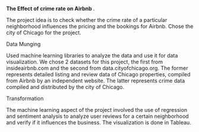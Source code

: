 <b>The Effect of crime rate on Airbnb </b>.

The project idea is to check whether the crime rate of a particular neighborhood influences the pricing and the bookings for Airbnb. Chose the city of Chicago for the project.

Data Munging

Used machine learning libraries to analyze the data and use it for data visualization. We chose 2 datasets for this project,
the first from insideairbnb.com and the second from data.cityofchicago.org. The former represents detailed listing and review data of Chicago properties, compiled from Airbnb by an independent website. The latter represents crime data compiled and distributed by the city of Chicago. 

Transformation

The machine learning aspect of the project involved the use of regression and sentiment analysis to analyze user reviews for a certain neighborhood and verify if it influences the business. The visualization is done in Tableau.
